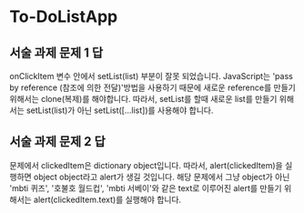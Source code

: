 # To-DoListApp

## 서술 과제 문제 1 답
onClickItem 변수 안에서 setList(list) 부분이 잘못 되었습니다. JavaScript는 'pass by reference (참조에 의한 전달)'방법을 사용하기 때문에 새로운 reference를 만들기 위해서는 clone(복제)를 해야합니다. 따라서, setList를 할때 새로운 list를 만들기 위해서는 setList(list)가 아닌 setList([...list])를 사용해야 합니다. 

## 서술 과제 문제 2 답
문제에서 clickedItem은 dictionary object입니다. 따라서, alert(clickedItem)을 실행하면 object object라고 alert가 생길 것입니다. 해당 문제에서 그냥 object가 아닌 'mbti 퀴즈', '호불호 월드컵', 'mbti 서베이'와 같은 text로 이루어진 alert를 만들기 위해서는 alert(clickedItem.text)를 실행해야 합니다. 
